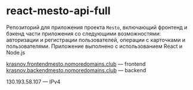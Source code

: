 # react-mesto-api-full
Репозиторий для приложения проекта `Mesto`, включающий фронтенд и бэкенд части приложения со следующими возможностями: авторизации и регистрации пользователей, операции с карточками и пользователями. Приложение выполнено с использованием React и Node.js
  
[krasnov.frontendmesto.nomoredomains.club](https://krasnov.frontendmesto.nomoredomains.club) — frontend   
[krasnov.backendmesto.nomoredomains.club](https://krasnov.backendmesto.nomoredomains.club) — backend

130.193.58.107 — IPv4  
